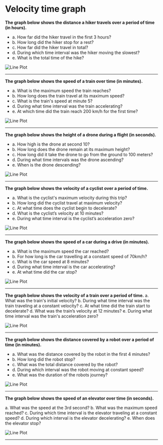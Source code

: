 # Velocity time graph 

**The graph below shows the distance a hiker travels over a period of time (in hours).**
- a. How far did the hiker travel in the first 3 hours?
- b. How long did the hiker stop for a rest?
- c. How far did the hiker travel in total?
- d. During which time interval was the hiker moving the slowest?
- e. What is the total time of the hike?

![Line Plot](https://github.com/almugabo/SecondarySchool/blob/main/Subjects/PHYSICS/MYP4/02_exercizes/charts/motion_graph_velocity_time_01.svg)


---

**The graph below shows the speed of a train over time (in minutes).**

- a. What is the maximum speed the train reaches?
- b. How long does the train travel at its maximum speed?
- c. What is the train's speed at minute 5?
- d. During what time interval was the train accelerating?
- e. At which time did the train reach 200 km/h for the first time?

![Line Plot](https://github.com/almugabo/SecondarySchool/blob/main/Subjects/PHYSICS/MYP4/02_exercizes/charts/motion_graph_velocity_time_02.svg)

---

**The graph below shows the height of a drone during a flight (in seconds).**

- a. How high is the drone at second 10?
- b. How long does the drone remain at its maximum height?
- c. How long did it take the drone to go from the ground to 100 meters?
- d. During what time intervals was the drone ascending?
- e. When is the drone descending?

![Line Plot](https://github.com/almugabo/SecondarySchool/blob/main/Subjects/PHYSICS/MYP4/02_exercizes/charts/motion_graph_velocity_time_03.svg)

---

**The graph below shows the velocity of a cyclist over a period of time.**
- a. What is the cyclist's maximum velocity during this trip?
- b. How long did the cyclist travel at maximum velocity?
- c. At what time does the cyclist begin to decelerate?
- d. What is the cyclist’s velocity at 10 minutes?
- e. During what time interval is the cyclist’s acceleration zero?

![Line Plot](https://github.com/almugabo/SecondarySchool/blob/main/Subjects/PHYSICS/MYP4/02_exercizes/charts/motion_graph_velocity_time_04.svg)

---

**The graph below shows the speed of a car during a drive (in minutes).**
- a. What is the maximum speed the car reached?
- b. For how long is the car travelling at a constant speed of 70km/h?
- c. What is the car speed at 8 minutes?
- d. During what time interval is the car accelerating?
- e. At what time did the car stop?
  
![Line Plot](https://github.com/almugabo/SecondarySchool/blob/main/Subjects/PHYSICS/MYP4/02_exercizes/charts/motion_graph_velocity_time_05.svg)

---

**The graph below shows the velocity of a train over a period of time.**
a. What was the train's initial velocity?
b. During what time interval was the train traveling at a constant velocity?
c. At what time did the train start to decelerate?
d. What was the train’s velocity at 12 minutes?
e. During what time interval was the train's acceleration zero?

![Line Plot](https://github.com/almugabo/SecondarySchool/blob/main/Subjects/PHYSICS/MYP4/02_exercizes/charts/motion_graph_velocity_time_06.svg)

---

**The graph below shows the distance covered by a robot over a period of time (in minutes).**
- a. What was the distance covered by the robot in the first 4 minutes?
- b. How long did the robot stop?
- c. What was the total distance covered by the robot?
- d. During which interval was the robot moving at constant speed?
- e. What was the duration of the robots journey?

![Line Plot](https://github.com/almugabo/SecondarySchool/blob/main/Subjects/PHYSICS/MYP4/02_exercizes/charts/motion_graph_velocity_time_07.svg)

---

**The graph below shows the speed of an elevator over time (in seconds).**

a. What was the speed at the 3rd second?
b. What was the maximum speed reached?
c. During which time interval is the elevator traveling at a constant speed?
d. During which interval is the elevator decelerating?
e. When does the elevator stop?

![Line Plot](https://github.com/almugabo/SecondarySchool/blob/main/Subjects/PHYSICS/MYP4/02_exercizes/charts/motion_graph_velocity_time_08.svg)

---


























